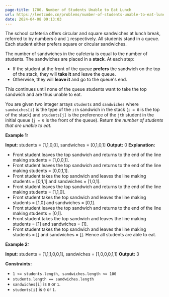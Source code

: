 ```yaml
---
page-title: 1700. Number of Students Unable to Eat Lunch
url: https://leetcode.cn/problems/number-of-students-unable-to-eat-lunch/description/?envType=daily-question&envId=2024-04-08]
date: 2024-04-08 09:13:03
---
```

The school cafeteria offers circular and square sandwiches at lunch break, referred to by numbers `0` and `1` respectively. All students stand in a queue. Each student either prefers square or circular sandwiches.

The number of sandwiches in the cafeteria is equal to the number of students. The sandwiches are placed in a **stack**. At each step:

-   If the student at the front of the queue **prefers** the sandwich on the top of the stack, they will **take it** and leave the queue.
-   Otherwise, they will **leave it** and go to the queue's end.

This continues until none of the queue students want to take the top sandwich and are thus unable to eat.

You are given two integer arrays `students` and `sandwiches` where `sandwiches[i]` is the type of the `i​​​​​​th` sandwich in the stack (`i = 0` is the top of the stack) and `students[j]` is the preference of the `j​​​​​​th` student in the initial queue (`j = 0` is the front of the queue). Return *the number of students that are unable to eat.*

**Example 1:**

**Input:** students = \[1,1,0,0\], sandwiches = \[0,1,0,1\]
**Output:** 0 
**Explanation:**
- Front student leaves the top sandwich and returns to the end of the line making students = \[1,0,0,1\].
- Front student leaves the top sandwich and returns to the end of the line making students = \[0,0,1,1\].
- Front student takes the top sandwich and leaves the line making students = \[0,1,1\] and sandwiches = \[1,0,1\].
- Front student leaves the top sandwich and returns to the end of the line making students = \[1,1,0\].
- Front student takes the top sandwich and leaves the line making students = \[1,0\] and sandwiches = \[0,1\].
- Front student leaves the top sandwich and returns to the end of the line making students = \[0,1\].
- Front student takes the top sandwich and leaves the line making students = \[1\] and sandwiches = \[1\].
- Front student takes the top sandwich and leaves the line making students = \[\] and sandwiches = \[\].
Hence all students are able to eat.

**Example 2:**

**Input:** students = \[1,1,1,0,0,1\], sandwiches = \[1,0,0,0,1,1\]
**Output:** 3

**Constraints:**

-   `1 <= students.length, sandwiches.length <= 100`
-   `students.length == sandwiches.length`
-   `sandwiches[i]` is `0` or `1`.
-   `students[i]` is `0` or `1`.